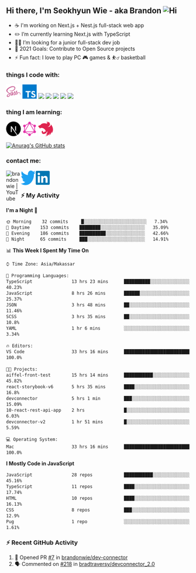 ## Hi there, I'm Seokhyun Wie - aka Brandon <img src='https://qpluspicture.oss-cn-beijing.aliyuncs.com/6LjjQA/Hi.gif' alt='Hi' width="24"/>

- ☕ I'm working on Next.js + Nest.js full-stack web app
- ✏️ I’m currently learning Next.js with TypeScript
- 👨‍💻 I’m looking for a junior full-stack dev job
- 🎯 2021 Goals: Contribute to Open Source projects
- ⚡ Fun fact: I love to play PC 🎮 games️ \& ⛹️‍♂️ basketball

### things I code with:

<img src="https://raw.githubusercontent.com/devicons/devicon/master/icons/sass/sass-original.svg" width="40px"> <img src="https://raw.githubusercontent.com/devicons/devicon/master/icons/typescript/typescript-original.svg" width="40px"> <img src="https://cdn.jsdelivr.net/gh/devicons/devicon@latest/icons/javascript/javascript-original.svg" width="40px"> <img src="https://cdn.jsdelivr.net/gh/devicons/devicon@latest/icons/react/react-original.svg" width="40px"> <img src="https://cdn.jsdelivr.net/gh/devicons/devicon@latest/icons/nodejs/nodejs-plain.svg" width="40px"> <img src="https://cdn.jsdelivr.net/gh/devicons/devicon@latest/icons/git/git-original.svg" width="40px"> <img src="https://cdn.jsdelivr.net/gh/devicons/devicon@latest/icons/mongodb/mongodb-original.svg" width="40px">

### thing I am learning:

<img src="https://raw.githubusercontent.com/devicons/devicon/master/icons/nextjs/nextjs-original.svg" width="40px"> <img src="https://raw.githubusercontent.com/devicons/devicon/master/icons/graphql/graphql-plain.svg" width="40px"> <img src="https://raw.githubusercontent.com/devicons/devicon/master/icons/nestjs/nestjs-plain.svg" width="40px">

<!-- GitHub Stats -->

[![Anurag's GitHub stats](https://github-readme-stats.vercel.app/api?username=brandonwie&show_icons=true&title_color=ffc857&icon_color=8ac926&text_color=daf7dc&bg_color=151515&hide=stars&custom_title=Brandon's GitHub Stats)](https://github.com/anuraghazra/github-readme-stats)

### contact me:

[<img align="left" alt="brandonwie | YouTube" width="40px" src="https://iconape.com/wp-content/png_logo_vector/youtube-social-white-squircle.png" />][youtube] [<img align="left" alt="brandonwie | Twitter" width="40px" src="https://raw.githubusercontent.com/devicons/devicon/master/icons/twitter/twitter-original.svg" />][twitter] [<img align="left" alt="brandonwie | LinkedIn" width="40px" src="https://raw.githubusercontent.com/devicons/devicon/master/icons/linkedin/linkedin-original.svg" />][linkedin]

<br />
<br />

### ⚡ My Activity

<!--START_SECTION:waka-->
**I'm a Night 🦉** 

```text
🌞 Morning    32 commits     █░░░░░░░░░░░░░░░░░░░░░░░░   7.34% 
🌆 Daytime    153 commits    ████████░░░░░░░░░░░░░░░░░   35.09% 
🌃 Evening    186 commits    ██████████░░░░░░░░░░░░░░░   42.66% 
🌙 Night      65 commits     ███░░░░░░░░░░░░░░░░░░░░░░   14.91%

```


📊 **This Week I Spent My Time On** 

```text
⌚︎ Time Zone: Asia/Makassar

💬 Programming Languages: 
TypeScript               13 hrs 23 mins      ██████████░░░░░░░░░░░░░░░   40.23% 
JavaScript               8 hrs 26 mins       ██████░░░░░░░░░░░░░░░░░░░   25.37% 
JSON                     3 hrs 48 mins       ██░░░░░░░░░░░░░░░░░░░░░░░   11.46% 
SCSS                     3 hrs 35 mins       ██░░░░░░░░░░░░░░░░░░░░░░░   10.8% 
YAML                     1 hr 6 mins         ░░░░░░░░░░░░░░░░░░░░░░░░░   3.34%

🔥 Editors: 
VS Code                  33 hrs 16 mins      █████████████████████████   100.0%

🐱‍💻 Projects: 
aiffel-front-test        15 hrs 14 mins      ███████████░░░░░░░░░░░░░░   45.82% 
react-storybook-v6       5 hrs 35 mins       ████░░░░░░░░░░░░░░░░░░░░░   16.8% 
devconnector             5 hrs 1 min         ███░░░░░░░░░░░░░░░░░░░░░░   15.09% 
10-react-rest-api-app    2 hrs               █░░░░░░░░░░░░░░░░░░░░░░░░   6.03% 
devconnector-v2          1 hr 51 mins        █░░░░░░░░░░░░░░░░░░░░░░░░   5.59%

💻 Operating System: 
Mac                      33 hrs 16 mins      █████████████████████████   100.0%

```

**I Mostly Code in JavaScript** 

```text
JavaScript               28 repos            ███████████░░░░░░░░░░░░░░   45.16% 
TypeScript               11 repos            ████░░░░░░░░░░░░░░░░░░░░░   17.74% 
HTML                     10 repos            ████░░░░░░░░░░░░░░░░░░░░░   16.13% 
CSS                      8 repos             ███░░░░░░░░░░░░░░░░░░░░░░   12.9% 
Pug                      1 repo              ░░░░░░░░░░░░░░░░░░░░░░░░░   1.61%

```



<!--END_SECTION:waka-->

### ⚡ Recent GitHub Activity

<!--START_SECTION:activity-->
1. 💪 Opened PR [#7](https://github.com/brandonwie/dev-connector/pull/7) in [brandonwie/dev-connector](https://github.com/brandonwie/dev-connector)
2. 🗣 Commented on [#218](https://github.com/bradtraversy/devconnector_2.0/issues/218) in [bradtraversy/devconnector_2.0](https://github.com/bradtraversy/devconnector_2.0)
<!--END_SECTION:activity-->

[youtube]: https://www.youtube.com/channel/UC7tk3UT7nn3cZNC2KBdb-4Q
[linkedin]: https://linkedin.com/in/brandonwie
[twitter]: https://twitter.com/brandonwie
